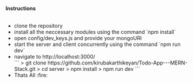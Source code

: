 <Strong>Instructions</Strong>
<br>
<br>
<ul>
  <li>clone the repository</li>
  <li>install all the neccessary modules using the command  `npm install`</li>
  <li>open config/dev_keys.js and provide your mongoURI</li>
  <li>start the server and client concurrently using the command `npm run dev`</li>
  <li>navigate to http://localhost:3000/</li>
  ```
	> git clone https://github.com/kirubakarthikeyan/Todo-App---MERN-Stack.git
	> cd server
	> npm install
	> npm run dev
```
  <li>Thats All :fire:</li>
</ul>



